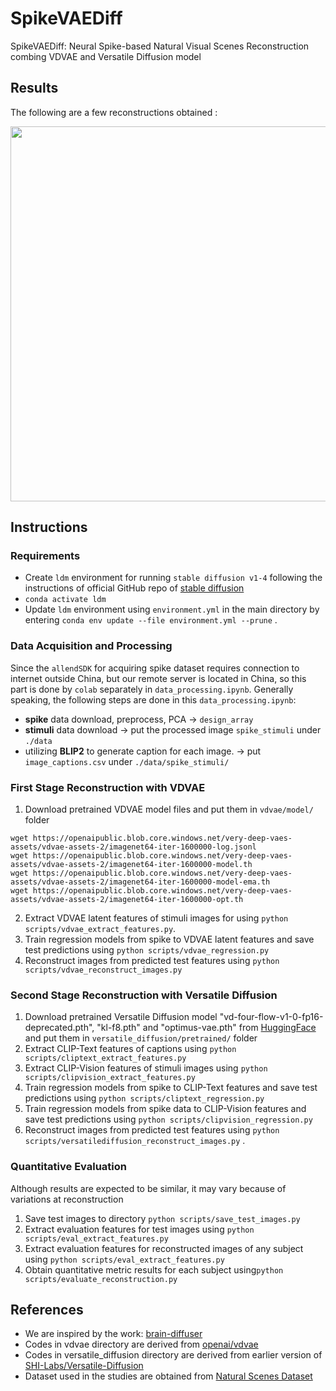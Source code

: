 # SpikeVAEDiff
SpikeVAEDiff: Neural Spike-based Natural Visual Scenes Reconstruction combing VDVAE and Versatile Diffusion model
## Results
The following are a few reconstructions obtained : 
<p align="center"><img src="./figures/Reconstructions.png" width="600" ></p>

## Instructions 

### Requirements
* Create `ldm` environment for running `stable diffusion v1-4` following the instructions of official GitHub repo of [stable diffusion](https://github.com/CompVis/stable-diffusion)
* `conda activate ldm` 
* Update `ldm` environment using `environment.yml` in the main directory by entering `conda env update --file environment.yml --prune` . 

### Data Acquisition and Processing
Since the `allendSDK` for acquiring spike dataset requires connection to internet outside China, but our remote server is located in China, so this part is done by `colab` separately in `data_processing.ipynb`. 
Generally speaking, the following steps are done in this `data_processing.ipynb`: 
- **spike** data download, preprocess, PCA 
    -> `design_array` 
- **stimuli** data download 
    -> put the processed image `spike_stimuli` under `./data` 
- utilizing **BLIP2** to generate caption for each image. -> put `image_captions.csv` under `./data/spike_stimuli/` 

### First Stage Reconstruction with VDVAE

1. Download pretrained VDVAE model files and put them in `vdvae/model/` folder
```
wget https://openaipublic.blob.core.windows.net/very-deep-vaes-assets/vdvae-assets-2/imagenet64-iter-1600000-log.jsonl
wget https://openaipublic.blob.core.windows.net/very-deep-vaes-assets/vdvae-assets-2/imagenet64-iter-1600000-model.th
wget https://openaipublic.blob.core.windows.net/very-deep-vaes-assets/vdvae-assets-2/imagenet64-iter-1600000-model-ema.th
wget https://openaipublic.blob.core.windows.net/very-deep-vaes-assets/vdvae-assets-2/imagenet64-iter-1600000-opt.th
```
2. Extract VDVAE latent features of stimuli images for using `python scripts/vdvae_extract_features.py`. 
3. Train regression models from spike to VDVAE latent features and save test predictions using `python scripts/vdvae_regression.py`
4. Reconstruct images from predicted test features using `python scripts/vdvae_reconstruct_images.py`

### Second Stage Reconstruction with Versatile Diffusion

1. Download pretrained Versatile Diffusion model "vd-four-flow-v1-0-fp16-deprecated.pth", "kl-f8.pth" and "optimus-vae.pth" from [HuggingFace](https://huggingface.co/shi-labs/versatile-diffusion/tree/main/pretrained_pth) and put them in `versatile_diffusion/pretrained/` folder
2. Extract CLIP-Text features of captions using `python scripts/cliptext_extract_features.py`
3. Extract CLIP-Vision features of stimuli images using `python scripts/clipvision_extract_features.py`
4. Train regression models from spike to CLIP-Text features and save test predictions using `python scripts/cliptext_regression.py`
5. Train regression models from spike data to CLIP-Vision features and save test predictions using `python scripts/clipvision_regression.py`
6. Reconstruct images from predicted test features using `python scripts/versatilediffusion_reconstruct_images.py` . 

### Quantitative Evaluation
Although results are expected to be similar, it may vary because of variations at reconstruction
1. Save test images to directory `python scripts/save_test_images.py`
2. Extract evaluation features for test images using `python scripts/eval_extract_features.py`
3. Extract evaluation features for reconstructed images of any subject using `python scripts/eval_extract_features.py`
4. Obtain quantitative metric results for each subject using`python scripts/evaluate_reconstruction.py`

## References
- We are inspired by the work: [brain-diffuser](https://github.com/ozcelikfu/brain-diffuser/tree/main)
- Codes in vdvae directory are derived from [openai/vdvae](https://github.com/openai/vdvae)
- Codes in versatile_diffusion directory are derived from earlier version of [SHI-Labs/Versatile-Diffusion](https://github.com/SHI-Labs/Versatile-Diffusion)
- Dataset used in the studies are obtained from [Natural Scenes Dataset](https://naturalscenesdataset.org/)
